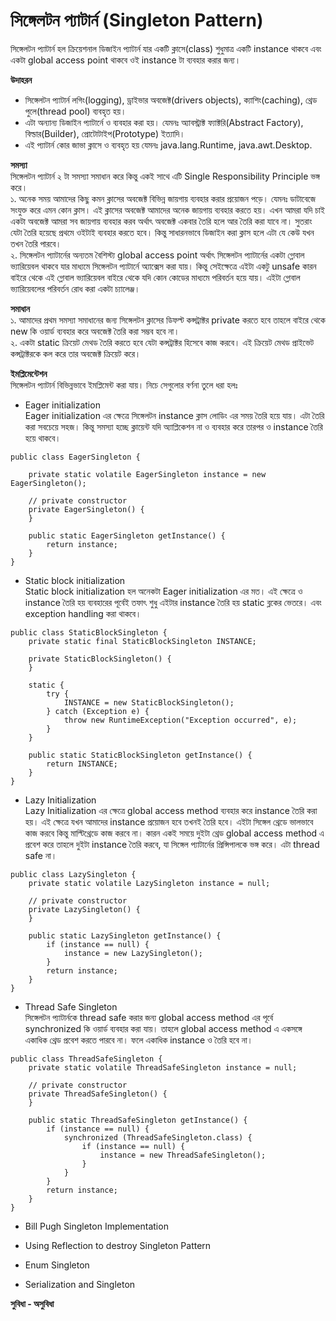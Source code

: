 # সিঙ্গেলটন প্যাটার্ন  (Singleton Pattern)               
সিঙ্গেলটন প্যাটার্ন হল ক্রিয়েশনাল ডিজাইন প্যাটার্ন যার একটি ক্লাসে(class) শুধুমাত্র একটি instance থাকবে এবং একটা global access point থাকবে ওই instance টা ব্যবহার করার জন্য।             

**উদাহরন**           
* সিঙ্গেলটন প্যাটার্ন  লগিং(logging), ড্রাইভার অবজেক্ট(drivers objects), ক্যাশিং(caching), থ্রেড পুলে(thread pool) ব্যবহৃত হয়।                       
* এটা অন্যান্য ডিজাইন প্যাটার্নে ও ব্যবহার করা হয়। যেমনঃ অ্যাবস্ট্রাক্ট ফ্যাক্টরি(Abstract Factory), বিল্ডার(Builder), প্রোটোটাইপ(Prototype) ইত্যাদি।                            
* এই প্যাটার্ন কোর জাভা ক্লাসে ও ব্যবহৃত হয় যেমনঃ java.lang.Runtime, java.awt.Desktop.         

**সমস্যা**                   
সিঙ্গেলটন প্যাটার্ন  ২ টা সমস্যা সমাধান করে কিন্তু একই সাথে এটি Single Responsibility Principle ভঙ্গ করে।                
১. অনেক সময় আমাদের কিছু কমন ক্লাসের অবজেক্ট বিভিন্ন জায়গায় ব্যবহার করার প্রয়োজন পড়ে। যেমনঃ ডাটাবেজে সংযুক্ত করে এমন কোন ক্লাস। এই ক্লাসের অবজেক্ট আমাদের অনেক জায়গায় ব্যবহার করতে হয়। এখন আমরা যদি চাই একটা অবজেক্ট আমরা সব জায়গায় ব্যবহার করব অর্থাৎ অবজেক্ট একবার তৈরি হলে আর তৈরি করা যাবে না। সুতরাং যেটা তৈরি হয়েছে প্রথমে ওইটাই ব্যবহার করতে হবে। কিন্তু সাধারনভাবে ডিজাইন করা ক্লাস হলে এটা যে কেউ যখন তখন তৈরি পারবে।                                   
২. সিঙ্গেলটন প্যাটার্নের অন্যতম বৈশিস্ট্য global access point অর্থাৎ সিঙ্গেলটন প্যাটার্নের একটা গ্লোবাল ভ্যারিয়েবল থাকবে যার মাধ্যমে সিঙ্গেলটন প্যাটার্নে অ্যাক্সেস করা যায়। কিন্তু সেইক্ষেত্রে এইটা একটু unsafe কারন বাইরে থেকে এই গ্লোবাল ভ্যারিয়েবল বাইরে থেকে যদি কোন কোডের মাধ্যমে পরিবর্তন হয়ে যায়। এইটা গ্লোবাল ভ্যারিয়েবলের পরিবর্তন রোধ করা একটা চ্যালেঞ্জ।                             

**সমাধান**   
১. আমাদের প্রথম সমস্যা সমাধানের জন্য সিঙ্গেলটন ক্লাসের ডিফল্ট কন্সট্রাক্টর private করতে হবে তাহলে বাইরে থেকে new কি ওয়ার্ড ব্যবহার করে অবজেক্ট তৈরি করা সম্ভব হবে না।               
২. একটা static ক্রিয়েট মেথড তৈরি করতে হবে যেটা কন্সট্রাক্টর হিসেবে কাজ করবে। এই ক্রিয়েট মেথড প্রাইভেট কন্সট্রাক্টরকে কল করে তার অবজেক্ট ক্রিয়েট করে।         

**ইমপ্লিমেন্টেশন**                                 
সিঙ্গেলটন প্যাটার্ন  বিভিন্নভাবে ইমপ্লিমেন্ট করা যায়। নিচে সেগুলোর বর্ণনা তুলে ধরা হলঃ  

* Eager initialization                  
Eager initialization এর ক্ষেত্রে সিঙ্গেলটন instance ক্লাস লোডিং এর সময় তৈরি হয়ে যায়। এটা তৈরি করা সবচেয়ে সহজ। কিন্তু সমস্যা হচ্ছে ক্লায়েন্ট যদি অ্যাপ্লিকেশন না ও ব্যবহার করে তারপর ও instance তৈরি হয়ে থাকবে।           
                
```eagar
public class EagerSingleton {

    private static volatile EagerSingleton instance = new EagerSingleton();

    // private constructor
    private EagerSingleton() {
    }

    public static EagerSingleton getInstance() {
        return instance;
    }
}
```

* Static block initialization                 
Static block initialization হল অনেকটা Eager initialization এর মত। এই ক্ষেত্রে ও instance তৈরি হয় ব্যবহারের পূর্বেই তফাৎ শুধু এইটার instance তৈরি হয় static ব্লকের ভেতরে।  এবং exception handling করা থাকবে।                          

```staticblock
public class StaticBlockSingleton {
    private static final StaticBlockSingleton INSTANCE;

    private StaticBlockSingleton() {
    }

    static {
        try {
            INSTANCE = new StaticBlockSingleton();
        } catch (Exception e) {
            throw new RuntimeException("Exception occurred", e);
        }
    }

    public static StaticBlockSingleton getInstance() {
        return INSTANCE;
    }
}
```

* Lazy Initialization    
Lazy Initialization এর ক্ষেত্রে global access method ব্যবহার করে instance তৈরি করা হয়। এই ক্ষেত্রে যখন আমাদের instance প্রয়োজন হবে তখনই তৈরি হবে। এইটা সিঙ্গেল থ্রেডে ভালভাবে কাজ করবে কিন্তু মাল্টিথ্রেডে কাজ করবে না। কারন একই সময়ে দুইটা থ্রেড global access method এ প্রবেশ করে তাহলে দুইটা instance তৈরি করবে, যা সিঙ্গেল প্যাটার্নের প্রিন্সিপালকে ভঙ্গ করে। এটা thread safe না। 

```lazy
public class LazySingleton {
    private static volatile LazySingleton instance = null;

    // private constructor
    private LazySingleton() {
    }

    public static LazySingleton getInstance() {
        if (instance == null) {
            instance = new LazySingleton();
        }
        return instance;
    }
}
```

* Thread Safe Singleton                 
সিঙ্গেলটন প্যাটার্নকে thread safe করার জন্য global access method এর পূর্বে synchronized কি ওয়ার্ড ব্যবহার করা যায়। তাহলে global access method এ একসঙ্গে একাধিক থ্রেড প্রবেশ করতে পারবে না। ফলে একাধিক instance ও তৈরি হবে না।           

```threadsafe
public class ThreadSafeSingleton {
    private static volatile ThreadSafeSingleton instance = null;

    // private constructor
    private ThreadSafeSingleton() {
    }

    public static ThreadSafeSingleton getInstance() {
        if (instance == null) {
            synchronized (ThreadSafeSingleton.class) {
                if (instance == null) {
                    instance = new ThreadSafeSingleton();
                }
            }
        }
        return instance;
    }
}
```

* Bill Pugh Singleton Implementation

* Using Reflection to destroy Singleton Pattern

* Enum Singleton

* Serialization and Singleton


**সুবিধা - অসুবিধা**
